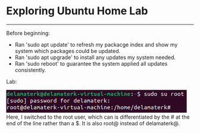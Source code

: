 # Exploring Ubuntu Home Lab

---

Before beginning:
- Ran 'sudo apt update' to refresh my packacge index and show my system which packages could be updated.
- Ran 'sudo apt upgrade' to install any updates my system needed.
- Ran 'sudo reboot' to guarantee the system applied all updates consistently.

Lab:

![Switch to Root User Command](../images/l1q4.png)
Here, I switched to the root user, which can is differentiated by the # at the end of the line rather than a $. It is also root@ instead of delamaterk@.

